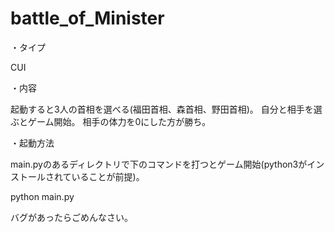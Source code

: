 # battle_of_Minister

・タイプ

CUI

・内容

起動すると3人の首相を選べる(福田首相、森首相、野田首相)。
自分と相手を選ぶとゲーム開始。
相手の体力を0にした方が勝ち。

・起動方法

main.pyのあるディレクトリで下のコマンドを打つとゲーム開始(python3がインストールされていることが前提)。

python main.py


バグがあったらごめんなさい。
